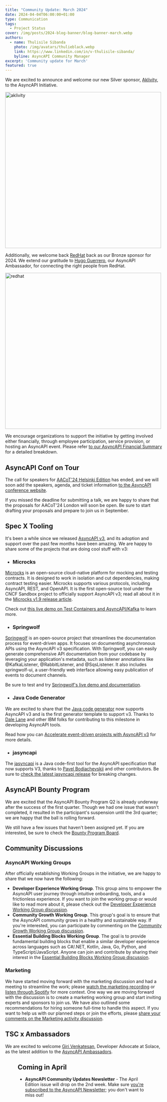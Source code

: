 ```yaml
---
title: "Community Update: March 2024"
date: 2024-04-04T06:00:00+01:00
type: Communication
tags:
  - Project Status
cover: /img/posts/2024-blog-banner/blog-banner-march.webp
authors:
  - name: Thulisile Sibanda
    photo: /img/avatars/thulieblack.webp
    link: https://www.linkedin.com/in/v-thulisile-sibanda/
    byline: AsyncAPI Community Manager
excerpt: 'Community update for March'
featured: true
---
```

We are excited to announce and welcome our new Silver sponsor, [Aklivity](https://www.aklivity.io/), to the AsyncAPI Initiative.


<a href='https://www.aklivity.io/' target='_blank'>
<img src='/img/sponsors/aklivity_logo.png' alt='aklivity' width='500px' />
</a>

Additionally, we welcome back [RedHat](https://www.redhat.com/en) back as our Bronze sponsor for 2024. We extend our gratitude to [Hugo Guerrero](https://www.linkedin.com/in/hugo-guerrero), our AsyncAPI Ambassador, for connecting the right people from RedHat.

<a href='https://www.redhat.com/' target='_blank'>
<img src='/img/sponsors/redhat.svg' alt='redhat' width='500px' />
</a>

We encourage organizations to support the initiative by getting involved either financially, through employee participation, service provision, or hosting an AsyncAPI event. Please refer [to our AsyncAPI Financial Summary](https://www.asyncapi.com/finance) for a detailed breakdown.


## AsyncAPI Conf on Tour
The call for speakers for [AACoT'24 Helsinki Edition](https://conference.asyncapi.com/venue/Helsinki) has ended, and we will soon add the speakers, agenda, and ticket information [to the AsyncAPI conference website](conference.asyncapi.com). 

If you missed the deadline for submitting a talk, we are happy to share that the proposals for AACoT'24 London will soon be open. Be sure to start drafting your proposals and prepare to join us in September.

## Spec X Tooling
It's been a while since we released [AsyncAPI v3](https://www.asyncapi.com/blog/release-notes-3.0.0), and its adoption and support over the past few months have been amazing. We are happy to share some of the projects that are doing cool stuff with v3:


- ### Microcks
[Microcks](https://microcks.io/) is an open-source cloud-native platform for mocking and testing contracts. It is designed to work in isolation and cut dependencies, making contract testing easier. Microcks supports various protocols, including AsyncAPI, REST, and OpenAPI. It is the first open-source tool under the CNCF Sandbox project to officially support AsyncAPI v3; read all about it in the [Microcks v1.9 release article](https://microcks.io/blog/microcks-1.9.0-release/).

Check out [this live demo on Test Containers and AsyncAPI/Kafka](https://www.youtube.com/watch?v=VsTj0hyYiAA&t=262s) to learn more.


- ### Springwolf
[Springwolf](https://www.springwolf.dev/docs/introduction/) is an open-source project that streamlines the documentation process for event-driven apps. It focuses on documenting asynchronous APIs using the AsyncAPI v3 specification. With Springwolf, you can easily generate comprehensive API documentation from your codebase by leveraging your application's metadata, such as listener annotations like @KafkaListener, @RabbitListener, and @SqsListener. It also includes springwolf-ui, a user-friendly web interface allowing easy publication of events to document channels.

Be sure to test and try [Springwolf's live demo and documentation](https://www.springwolf.dev/).

- ### Java Code Generator
We are excited to share that the [Java code generator](https://lnkd.in/d4jeDmMv) now supports AsyncAPI v3 and is the first generator template to support v3. Thanks to [Dale Lane](https://www.linkedin.com/in/dalelane/) and other IBM folks for contributing to this milestone in developing AsyncAPI tools. 

Read how you can [Accelerate event-driven projects with AsyncAPI v3](https://community.ibm.com/community/user/integration/blogs/dale-lane1/2024/03/21/asyncapi-3) for more details.

- ### jasyncapi
The [jasyncapi](https://github.com/asyncapi/jasyncapi) is a Java code-first tool for the AsyncAPI specification that now supports V3, thanks to [Pavel Bodiachevskii](https://www.linkedin.com/in/pavel-bo/) and other contributors. Be sure to [check the latest jasyncapi release](https://github.com/asyncapi/jasyncapi/releases/tag/1.0.0-EAP-3) for breaking changes.


## AsyncAPI Bounty Program
We are excited that the AsyncAPI Bounty Program Q2 is already underway after the success of the first quarter. Though we had one issue that wasn't completed,  it resulted in the participant's suspension until the 3rd quarter; we are happy that the ball is rolling forward. 

We still have a few issues that haven't been assigned yet. If you are interested, be sure to check the [Bounty Program Board](https://github.com/orgs/asyncapi/projects/36/views/4?sliceBy%5Bvalue%5D=bounty%2F2024-Q2). 

## Community Discussions

### AsyncAPI Working Groups
After officially establishing Working Groups in the initiative, we are happy to share that we now have the following:
- **Developer Experience Working Group**. This group aims to empower the AsyncAPI user journey through intuitive onboarding, tools, and a frictionless experience. If you want to join the working group or would like to read more about it, please check out the [Developer Experience Working Group discussion](https://github.com/orgs/asyncapi/discussions/1099).
- **Community Growth Working Group**. This group's goal is to ensure that the AsyncAPI community grows in a healthy and sustainable way. If you're interested, you can participate by commenting on the [Community Growth Working Group discussion](https://github.com/orgs/asyncapi/discussions/1094).
- **Essential Building Blocks Working Group**. The goal is to provide fundamental building blocks that enable a similar developer experience across languages such as C#/.NET, Kotlin, Java, Go, Python,  and TypeScript/JavaScript. Anyone can join and contribute by sharing their interest in the [Essential Building Blocks Working Group discussion](https://github.com/orgs/asyncapi/discussions/1128).

### Marketing
We have started moving forward with the marketing discussion and had a meeting to streamline the work; please [watch the marketing recording](https://www.youtube.com/watch?v=lLE8ta4xn3g) or [listen through Spotify](https://open.spotify.com/episode/5lTXkF1uYogJS7WM1x2ukN?si=5856a9bab3414439) for more context. One way we are moving forward with the discussion is to create a marketing working group and start inviting experts and sponsors to join us. We have also outlined some recommendations for hiring someone full-time to handle this aspect. If you want to help us with our planned steps or join the efforts, please [share your comments on the Marketing activity discussion](https://github.com/orgs/asyncapi/discussions/1062).

## TSC x Ambassadors
We are excited to welcome [Giri Venkatesan](https://www.linkedin.com/in/girivenkatesan), Developer Advocate at Solace, as the latest addition to the [AsyncAPI Ambassadors](https://www.asyncapi.com/community/ambassadors).

<Figure
  src="/img/posts/2024-blog-banner/giri.png"
/>

## Coming in April
- **AsyncAPI Community Updates Newsletter** - The April Edition issue will drop on the 2nd week. Make sure [you're subscribed to the AsyncAPI Newsletter](https://www.asyncapi.com/newsletter); you don't want to miss out!